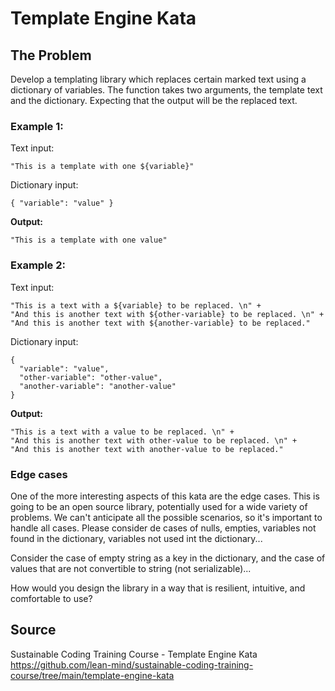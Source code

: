 # Template Engine Kata

## The Problem

Develop a templating library which replaces certain marked text using a dictionary of variables. The function takes two arguments, the template text and the dictionary. Expecting that the output will be the replaced text.

### Example 1:

Text input:
```
"This is a template with one ${variable}"
```

Dictionary input:
```
{ "variable": "value" }
```

**Output:**
```
"This is a template with one value"
```

### Example 2:

Text input:
```
"This is a text with a ${variable} to be replaced. \n" +
"And this is another text with ${other-variable} to be replaced. \n" +
"And this is another text with ${another-variable} to be replaced."
```

Dictionary input:
```
{ 
  "variable": "value", 
  "other-variable": "other-value", 
  "another-variable": "another-value"
}
```

**Output:**
```
"This is a text with a value to be replaced. \n" +
"And this is another text with other-value to be replaced. \n" +
"And this is another text with another-value to be replaced."
```

### Edge cases

One of the more interesting aspects of this kata are the edge cases. This is going to be an open source library, potentially used for a wide variety of problems. We can't anticipate all the possible scenarios, so it's important to handle all cases. Please consider de cases of nulls, empties, variables not found in the dictionary, variables not used int the dictionary... 

Consider the case of empty string as a key in the dictionary, and the case of values that are not convertible to string (not serializable)...

How would you design the library in a way that is resilient, intuitive, and comfortable to use?

## Source

Sustainable Coding Training Course - Template Engine Kata <https://github.com/lean-mind/sustainable-coding-training-course/tree/main/template-engine-kata>
